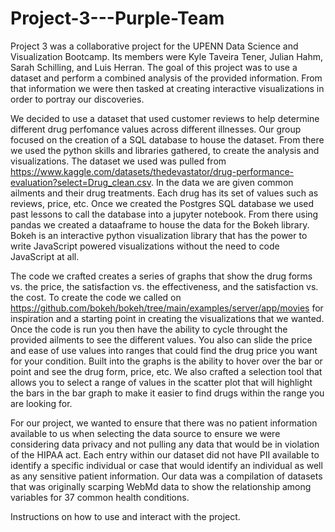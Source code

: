 # Project-3---Purple-Team

Project 3 was a collaborative project for the UPENN Data Science and Visualization Bootcamp.  Its members were Kyle Taveira Tener, Julian Hahm, Sarah Schilling, and Luis Herran.  The goal of this project was to use a dataset and perform a combined analysis of the provided information.  From that information we were then tasked at creating interactive visualizations in order to portray our discoveries.  

We decided to use a dataset that used customer reviews to help determine different drug perfomance values across different illnesses. Our group focused on the creation of a SQL database to house the dataset.  From there we used the python skills and libraries gathered, to create the analysis and visualizations.  The dataset we used was pulled from https://www.kaggle.com/datasets/thedevastator/drug-performance-evaluation?select=Drug_clean.csv.  In the data we are given common ailments and their drug treatments.  Each drug has its set of values such as reviews, price, etc.  Once we created the Postgres SQL database we used past lessons to call the database into a jupyter notebook.  From there using pandas we created a dataaframe to house the data for the Bokeh library.  Bokeh is an interactive python visualization library that has the power to write JavaScript powered visualizations without the need to code JavaScript at all. 

The code we crafted creates a series of graphs that show the drug forms vs. the price, the satisfaction vs. the effectiveness, and the satisfaction vs. the cost.  To create the code we called on https://github.com/bokeh/bokeh/tree/main/examples/server/app/movies for inspiration and a starting point in creating the visualizations that we wanted.  Once the code is run you then have the ability to cycle throught the provided ailments to see the different values. You also can slide the price and ease of use values into ranges that could find the drug price you want for your condition.  Built into the graphs is the ability to hover over the bar or point and see the drug form, price, etc.  We also crafted a selection tool that allows you to select a range of values in the scatter plot that will highlight the bars in the bar graph to make it easier to find drugs within the range you are looking for.  

For our project, we wanted to ensure that there was no patient information available to us when selecting the data source to ensure we were considering data privacy and not pulling any data that would be in violation of the HIPAA act.  Each entry within our dataset did not have PII available to identify a specific individual or case that would identify an individual as well as any sensitive patient information.  Our data was a compilation of datasets that was originally scarping WebMd data to show the relationship among variables for 37 common health conditions.

Instructions on how to use and interact with the project.
